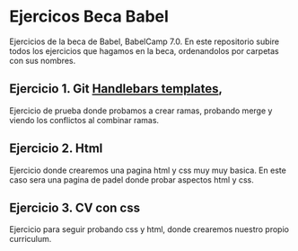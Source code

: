 # Ejercicos Beca Babel


Ejercicios de la beca de Babel, BabelCamp 7.0.
En este repositorio subire todos los ejercicios que hagamos en la beca, ordenandolos por carpetas con sus nombres.

## Ejercicio 1. Git [Handlebars templates](http://handlebarsjs.com/),

Ejercicio de prueba donde probamos a crear ramas, probando merge y viendo los conflictos al combinar ramas.

## Ejercicio 2. Html

Ejercicio donde crearemos una pagina html y css muy muy basica. En este caso sera una pagina de padel donde probar aspectos html y css.

## Ejercicio 3. CV con css

Ejercicio para seguir probando css y html, donde crearemos nuestro propio curriculum.
